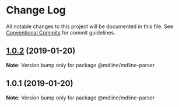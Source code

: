 # Change Log

All notable changes to this project will be documented in this file.
See [Conventional Commits](https://conventionalcommits.org) for commit guidelines.

## [1.0.2](https://github.com/azu/mdline/compare/v1.0.1...v1.0.2) (2019-01-20)

**Note:** Version bump only for package @mdline/mdline-parser





## 1.0.1 (2019-01-20)

**Note:** Version bump only for package @mdline/mdline-parser
